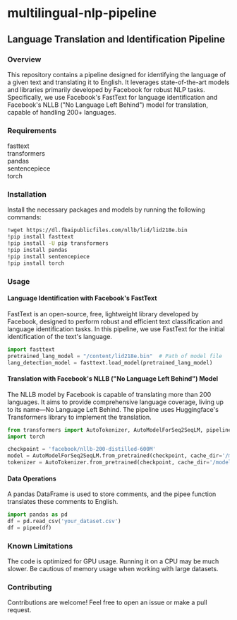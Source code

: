 # multilingual-nlp-pipeline

## Language Translation and Identification Pipeline  

### Overview  
This repository contains a pipeline designed for identifying the language of a given text and translating it to English. It leverages state-of-the-art models and libraries primarily developed by Facebook for robust NLP tasks. Specifically, we use Facebook's FastText for language identification and Facebook's NLLB ("No Language Left Behind") model for translation, capable of handling 200+ languages.

### Requirements  
fasttext  
transformers  
pandas  
sentencepiece  
torch  

### Installation   
Install the necessary packages and models by running the following commands:

```bash
!wget https://dl.fbaipublicfiles.com/nllb/lid/lid218e.bin
!pip install fasttext
!pip install -U pip transformers
!pip install pandas
!pip install sentencepiece
!pip install torch
```

### Usage  
#### Language Identification with Facebook's FastText  
FastText is an open-source, free, lightweight library developed by Facebook, designed to perform robust and efficient text classification and language identification tasks. In this pipeline, we use FastText for the initial identification of the text's language.

```python
import fasttext
pretrained_lang_model = "/content/lid218e.bin"  # Path of model file
lang_detection_model = fasttext.load_model(pretrained_lang_model)
```

#### Translation with Facebook's NLLB ("No Language Left Behind") Model  
The NLLB model by Facebook is capable of translating more than 200 languages. It aims to provide comprehensive language coverage, living up to its name—No Language Left Behind. The pipeline uses Huggingface's Transformers library to implement the translation.

```python
from transformers import AutoTokenizer, AutoModelForSeq2SeqLM, pipeline
import torch

checkpoint = 'facebook/nllb-200-distilled-600M'
model = AutoModelForSeq2SeqLM.from_pretrained(checkpoint, cache_dir='/models')
tokenizer = AutoTokenizer.from_pretrained(checkpoint, cache_dir='/models')
```
#### Data Operations  
A pandas DataFrame is used to store comments, and the pipee function translates these comments to English.

```python
import pandas as pd
df = pd.read_csv('your_dataset.csv')
df = pipee(df)
```

### Known Limitations
The code is optimized for GPU usage. Running it on a CPU may be much slower.
Be cautious of memory usage when working with large datasets.

### Contributing
Contributions are welcome! Feel free to open an issue or make a pull request.
